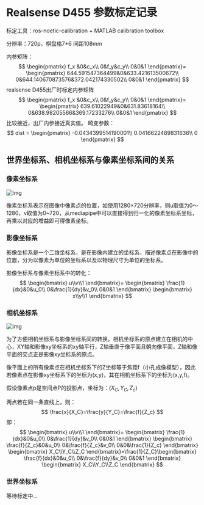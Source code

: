 # Realsense D455 参数标定记录
标定工具：ros-noetic-calibration + MATLAB calibration toolbox

分辨率：720p，棋盘格7*6 间距108mm

内参矩阵：
$$
\begin{pmatrix}
     f_x &0&c_x\\
     0&f_y&c_y\\
     0&0&1
\end{pmatrix}=
\begin{pmatrix}
     644.591547364499&0&633.421613500672\\
     0&644.140670873576&372.042174330502\\
        0&0&1
\end{pmatrix}
$$
realsense D455出厂时标定内参矩阵
$$
\begin{pmatrix}
     f_x &0&c_x\\
     0&f_y&c_y\\
     0&0&1
\end{pmatrix}=
\begin{pmatrix}
     639.61022949&0&631.83618164\\
     0&638.98205566&369.17233276\\
        0&0&1
\end{pmatrix}
$$
比较接近，出厂内参接近真实值。
畸变参数：
$$
dist = \begin{pmatrix}
     -0.0434399514190001\\
     0.0416622489831636\\
     0
\end{pmatrix}
$$

## 世界坐标系、相机坐标系与像素坐标系间的关系

### 像素坐标系

![img](https://img-blog.csdnimg.cn/20210127172631244.png)

像素坐标系表示在图像中像素点的位置，如使用1280$\times$720分辨率，则u取值为0～1280，v取值为0~720，从mediapipe中可以直接得到归一化的像素坐标系坐标，再乘以对应的增益即可得像素坐标。

### 影像坐标系

影像坐标系是一个二维坐标系，是在影像内建立的坐标系，描述像素点在影像中的位置，分为以像素为单位的坐标系以及以物理尺寸为单位的坐标系。

影像坐标系与像素坐标系中的转化：
$$
\begin{bmatrix}
u\\v\\1
\end{bmatrix}=
\begin{bmatrix}
\frac{1}{dx}&0&u_0\\
0&\frac{1}{dy}&v_0\\
0&0&1
\end{bmatrix} 
\begin{bmatrix}
x\\y\\1
\end{bmatrix}
$$

### 相机坐标系

![img](https://img-blog.csdnimg.cn/20210128092438296.png#pic_center)

为了方便相机坐标系与影像坐标系间的转换，相机坐标系的原点建立在相机的中心，XY轴和影像xy坐标系的xy轴平行，Z轴垂直于像平面且朝向像平面，Z轴和像平面的交点正是影像xy坐标系的原点。

像平面上的所有像素点在相机坐标系下的Z坐标等于焦距f（小孔成像模型），因此若像素点在影像xy坐标系下的坐标为(x,y)，其在相机坐标系下的坐标为(x,y,f)。

假设像素点p是空间点P的投影点，坐标为：$(X_C,Y_C,Z_c)$

两点若在同一条直线上，则：
$$
\frac{x}{X_C}=\frac{y}{Y_C}=\frac{f}{Z_c}
$$
即：
$$
\begin{bmatrix}
u\\v\\1
\end{bmatrix}=
\begin{bmatrix}
\frac{1}{dx}&0&u_0\\
0&\frac{1}{dy}&v_0\\
0&0&1
\end{bmatrix} 
\begin{bmatrix}
\frac{f}{Z_c}&0&u_0\\
0&\frac{f}{Z_c}&v_0\\
0&0&\frac{1}{Z_c}
\end{bmatrix}
\begin{bmatrix}
X_C\\Y_C\\Z_C
\end{bmatrix}=\frac{1}{Z_C}\begin{bmatrix}
\frac{f}{dx}&0&u_0\\
0&\frac{f}{dy}&v_0\\
0&0&1
\end{bmatrix} \begin{bmatrix}
X_C\\Y_C\\Z_C
\end{bmatrix}
$$


### 世界坐标系
等待标定中...